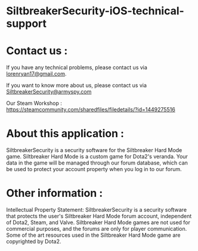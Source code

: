 # SiltbreakerSecurity-iOS-technical-support

# Contact us :
If you have any technical problems, please contact us via lorenryan17@gmail.com.

If you want to know more about us, please contact us via SiltbreakerSecurity@armyspy.com

Our Steam Workshop : https://steamcommunity.com/sharedfiles/filedetails/?id=1449275516


# About this application :
SiltbreakerSecurity is a security software for the Siltbreaker Hard Mode game. Siltbreaker Hard Mode is a custom game for Dota2's veranda. Your data in the game will be managed through our forum database, which can be used to protect your account property when you log in to our forum.

# Other information :
Intellectual Property Statement: SiltbreakerSecurity is a security software that protects the user's Siltbreaker Hard Mode forum account, independent of Dota2, Steam, and Valve.
Siltbreaker Hard Mode games are not used for commercial purposes, and the forums are only for player communication. Some of the art resources used in the Siltbreaker Hard Mode game are copyrighted by Dota2.
